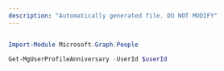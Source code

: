 ```yaml
---
description: "Automatically generated file. DO NOT MODIFY"
---
```


```powershell

Import-Module Microsoft.Graph.People

Get-MgUserProfileAnniversary -UserId $userId

```